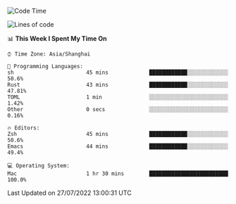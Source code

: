 <!--START_SECTION:waka-->
![Code Time](http://img.shields.io/badge/Code%20Time-751%20hrs%2013%20mins-blue)

![Lines of code](https://img.shields.io/badge/From%20Hello%20World%20I%27ve%20Written-22%20Thousand%20lines%20of%20code-blue)

📊 **This Week I Spent My Time On** 

```text
⌚︎ Time Zone: Asia/Shanghai

💬 Programming Languages: 
sh                       45 mins             ████████████░░░░░░░░░░░░░   50.6% 
Rust                     43 mins             ████████████░░░░░░░░░░░░░   47.81% 
TOML                     1 min               ░░░░░░░░░░░░░░░░░░░░░░░░░   1.42% 
Other                    0 secs              ░░░░░░░░░░░░░░░░░░░░░░░░░   0.16%

🔥 Editors: 
Zsh                      45 mins             ████████████░░░░░░░░░░░░░   50.6% 
Emacs                    44 mins             ████████████░░░░░░░░░░░░░   49.4%

💻 Operating System: 
Mac                      1 hr 30 mins        █████████████████████████   100.0%

```


 Last Updated on 27/07/2022 13:00:31 UTC
<!--END_SECTION:waka-->
